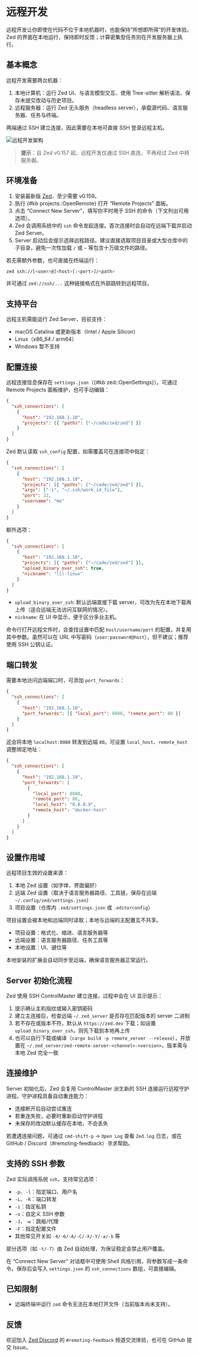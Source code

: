 # 远程开发

远程开发让你即使在代码不位于本地机器时，也能保持“所想即所得”的开发体验。Zed 的界面在本地运行，保持即时反馈；计算密集型任务则在开发服务器上执行。

## 基本概念

远程开发需要两台机器：

1. 本地计算机：运行 Zed UI、与语言模型交互、使用 Tree-sitter 解析语法、保存未提交改动与历史项目。
2. 远程服务器：运行 Zed 无头服务（headless server），承载源代码、语言服务器、任务与终端。

两端通过 SSH 建立连接，因此需要在本地可直接 SSH 登录远程主机。

![远程开发架构](https://zed.dev/img/remote-development/diagram.png)

> **提示**：自 Zed v0.157 起，远程开发仅通过 SSH 直连，不再经过 Zed 中转服务器。

## 环境准备

1. 安装最新版 [Zed](https://zed.dev/releases)，至少需要 v0.159。
2. 执行 {#kb projects::OpenRemote} 打开 “Remote Projects” 面板。
3. 点击 “Connect New Server”，填写你平时用于 SSH 的命令（下文列出可用选项）。
4. Zed 会调用系统中的 `ssh` 命令发起连接。首次连接时会自动在远端下载并启动 Zed Server。
5. Server 启动后会提示选择远程路径。建议直接选取项目目录或大型仓库中的子目录，避免一次性加载 `/` 或 `~` 等包含十万级文件的路径。

若无需额外参数，也可直接在终端运行：

```sh
zed ssh://[<user>@]<host>[:<port>]/<path>
```

并可通过 `zed://ssh/...` 这种链接格式在外部跳转到远程项目。

## 支持平台

远程主机需能运行 Zed Server，目前支持：

- macOS Catalina 或更新版本（Intel / Apple Silicon）
- Linux（x86_64 / arm64）
- Windows 暂不支持

## 配置连接

远程连接信息保存在 `settings.json`（{#kb zed::OpenSettings}）。可通过 Remote Projects 面板维护，也可手动编辑：

```json [settings]
{
  "ssh_connections": [
    {
      "host": "192.168.1.10",
      "projects": [{ "paths": ["~/code/zed/zed"] }]
    }
  ]
}
```

Zed 默认读取 `ssh_config` 配置，如需覆盖可在连接项中指定：

```json [settings]
{
  "ssh_connections": [
    {
      "host": "192.168.1.10",
      "projects": [{ "paths": ["~/code/zed/zed"] }],
      "args": ["-i", "~/.ssh/work_id_file"],
      "port": 22,
      "username": "me"
    }
  ]
}
```

额外选项：

```json [settings]
{
  "ssh_connections": [
    {
      "host": "192.168.1.10",
      "projects": [{ "paths": ["~/code/zed/zed"] }],
      "upload_binary_over_ssh": true,
      "nickname": "lil-linux"
    }
  ]
}
```

- `upload_binary_over_ssh`: 默认远端直接下载 server，可改为先在本地下载再上传（适合远端无法访问互联网的情况）。
- `nickname`: 在 UI 中显示，便于区分多台主机。

命令行打开远程文件时，会查找设置中匹配 `host/username/port` 的配置，并复用其中参数。虽然可以在 URL 中写密码（`user:password@host`），但不建议；推荐使用 SSH 公钥认证。

## 端口转发

需要本地访问远端端口时，可添加 `port_forwards`：

```json [settings]
{
  "ssh_connections": [
    {
      "host": "192.168.1.10",
      "port_forwards": [{ "local_port": 8080, "remote_port": 80 }]
    }
  ]
}
```

这会将本地 `localhost:8080` 转发到远端 `80`。可设置 `local_host`、`remote_host` 调整绑定地址：

```json [settings]
{
  "ssh_connections": [
    {
      "host": "192.168.1.10",
      "port_forwards": [
        {
          "local_port": 8080,
          "remote_port": 80,
          "local_host": "0.0.0.0",
          "remote_host": "docker-host"
        }
      ]
    }
  ]
}
```

## 设置作用域

远程项目生效的设置来源：

1. 本地 Zed 设置（如字体、界面偏好）
2. 远端 Zed 设置（取决于语言服务器路径、工具链，保存在远端 `~/.config/zed/settings.json`）
3. 项目设置（仓库内 `.zed/settings.json` 或 `.editorconfig`）

项目设置会被本地和远端同时读取；本地与远端的主配置互不共享。

- 项目设置：格式化、缩进、语言服务器等
- 远端设置：语言服务器路径、任务工具等
- 本地设置：UI、键位等

本地安装的扩展会自动同步至远端，确保语言服务器正常运行。

## Server 初始化流程

Zed 使用 SSH ControlMaster 建立连接，过程中会在 UI 显示提示：

1. 提示确认主机指纹或输入密钥密码
2. 建立主连接后，检查远端 `~/.zed_server` 是否存在匹配版本的 server 二进制
3. 若不存在或版本不符，默认从 `https://zed.dev` 下载；如设置 `upload_binary_over_ssh`，则先下载到本地再上传
4. 也可以自行下载或编译（`cargo build -p remote_server --release`），并放置在 `~/.zed_server/zed-remote-server-<channel>-<version>`，版本需与本地 Zed 完全一致

## 连接维护

Server 初始化后，Zed 会复用 ControlMaster 派生新的 SSH 连接运行远程守护进程。守护进程具备自动重连能力：

- 连接断开后自动尝试重连
- 若重连失败，必要时重新启动守护进程
- 未保存的改动默认缓存在本地，不会丢失

若遭遇连接问题，可通过 `cmd-shift-p` → `Open Log` 查看 `Zed.log` 日志，或在 GitHub / Discord（#remoting-feedback）寻求帮助。

## 支持的 SSH 参数

Zed 实际调用系统 `ssh`，支持常见选项：

- `-p`、`-l`：指定端口、用户名
- `-L`、`-R`：端口转发
- `-i`：指定私钥
- `-o`：自定义 SSH 参数
- `-J`、`-w`：跳板/代理
- `-F`：指定配置文件
- 其他常见开关如 `-4/-6/-A/-C/-X/-Y/-a/-b` 等

部分选项（如 `-t/-T`）由 Zed 自动处理，为保证稳定会禁止用户覆盖。

在 “Connect New Server” 对话框中可使用 Shell 风格引用，将参数写成一条命令。保存后会写入 `settings.json` 的 `ssh_connections` 数组，可直接编辑。

## 已知限制

- 远端终端中运行 `zed` 命令无法在本地打开文件（当前版本尚未支持）。

## 反馈

欢迎加入 [Zed Discord](https://zed.dev/community-links) 的 `#remoting-feedback` 频道交流体验，也可在 GitHub 提交 Issue。
